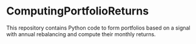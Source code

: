 # ComputingPortfolioReturns
This repository contains Python code to form portfolios based on a signal with annual rebalancing and compute their monthly returns.
